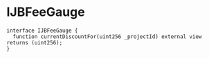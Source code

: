 # IJBFeeGauge

```
interface IJBFeeGauge {
  function currentDiscountFor(uint256 _projectId) external view returns (uint256);
}
```
